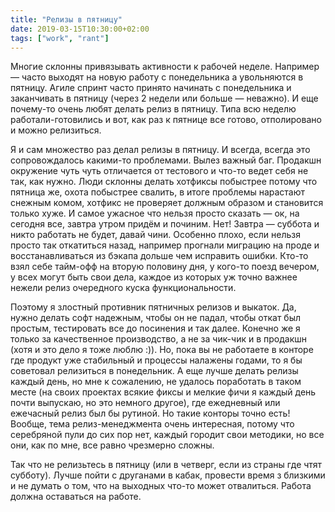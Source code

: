 ```yaml
---
title: "Релизы в пятницу"
date: 2019-03-15T10:30:00+02:00
tags: ["work", "rant"]
---
```


Многие склонны привязывать активности к рабочей неделе. Например — часто выходят на новую работу с понедельника а увольняются в пятницу. Агиле спринт часто принято начинать с понедельника и заканчивать в пятницу (через 2 недели или больше — неважно). И еще почему-то очень любят делать релиз в пятницу. Типа всю неделю работали-готовились и вот, как раз к пятнице все готово, отполировано и можно релизиться.

Я и сам множество раз делал релизы в пятницу. И всегда, всегда это сопровождалось какими-то проблемами. Вылез важный баг. Продакшн окружение чуть чуть отличается от тестового и что-то ведет себя не так, как нужно. Люди склонны делать хотфиксы побыстрее потому что пятница же, охота побыстрее свалить, в итоге проблемы нарастают снежным комом, хотфикс не проверяет должным образом и становится только хуже. И самое ужасное что нельзя просто сказать — ок, на сегодня все, завтра утром придём и починим. Нет! Завтра — суббота и никто работать не будет, давай чини. Особенно плохо, если нельзя просто так откатиться назад, например прогнали миграцию на проде и восстанавливаться из бэкапа дольше чем исправить ошибки. Кто-то взял себе тайм-офф на вторую половину дня, у кого-то поезд вечером, у всех могут быть свои дела, каждое из которых уж точно важнее нежели релиз очередного куска функциональности.

Поэтому я злостный противник пятничных релизов и выкаток. Да, нужно делать софт надежным, чтобы он не падал, чтобы откат был простым, тестировать все до посинения и так далее. Конечно же я только за качественное производство, а не за чик-чик и в продакшн (хотя и это дело я тоже люблю :)). Но, пока вы не работаете в конторе где продукт уже стабильный и процессы налажены годами, то я бы советовал релизиться в понедельник. А еще лучше делать релизы каждый день, но  мне к сожалению, не удалось поработать в таком месте (на своих проектах всякие фиксы и мелкие фичи я каждый день почти выпускаю, но это немного другое), где ежедневный или ежечасный релиз был бы рутиной. Но такие конторы точно есть! Вообще, тема релиз-менеджмента очень интересная, потому что серебряной пули до сих пор нет, каждый городит свои методики, но все они, как по мне, все равно чрезмерно сложны.

Так что не релизьтесь в пятницу (или в четверг, если из страны где чтят субботу). Лучше пойти с друганами в кабак, провести время з близкими и не думать о том, что на выходных что-то может отвалиться. Работа должна оставаться на работе.